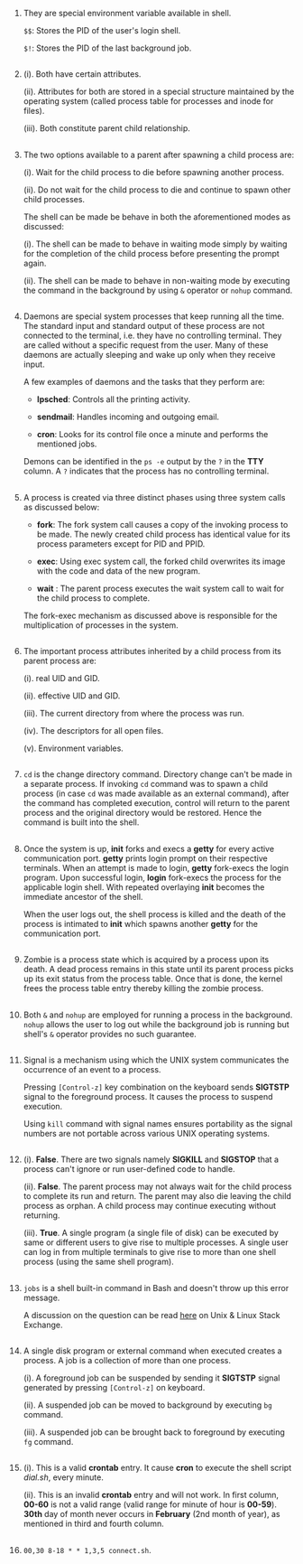 01. They are special environment variable available in shell.

    `$$`: Stores the PID of the user's login shell.

    `$!`: Stores the PID of the last background job.

##

02. (i). Both have certain attributes.

    (ii). Attributes for both are stored in a special structure maintained by the operating system (called process table for processes and inode for files).

    (iii). Both constitute parent child relationship.

##

03. The two options available to a parent after spawning a child process are:

    (i). Wait for the child process to die before spawning another process.

    (ii). Do not wait for the child process to die and continue to spawn other child processes.

    The shell can be made be behave in both the aforementioned modes as discussed:

    (i). The shell can be made to behave in waiting mode simply by waiting for the completion of the child process before presenting the prompt again.

    (ii). The shell can be made to behave in non-waiting mode by executing the command in the background by using `&` operator or `nohup` command.

##

04. Daemons are special system processes that keep running all the time. The standard input and standard output of these process are not connected to the terminal, i.e. they have no controlling terminal. They are called without a specific request from the user. Many of these daemons are actually sleeping and wake up only when they receive input.

    A few examples of daemons and the tasks that they perform are:

    -   **lpsched**: Controls all the printing activity.

    -   **sendmail**: Handles incoming and outgoing email.

    -   **cron**: Looks for its control file once a minute and performs the mentioned jobs.

    Demons can be identified in the `ps -e` output by the `?` in the **TTY** column. A `?` indicates that the process has no controlling terminal.

##

05. A process is created via three distinct phases using three system calls as discussed below:

    -   **fork**: The fork system call causes a copy of the invoking process to be made. The newly created child process has identical value for its process parameters except for PID and PPID.

    -   **exec**: Using exec system call, the forked child overwrites its image with the code and data of the new program.

    -   **wait** : The parent process executes the wait system call to wait for the child process to complete.

    The fork-exec mechanism as discussed above is responsible for the multiplication of processes in the system.

##

06. The important process attributes inherited by a child process from its parent process are:

    (i). real UID and GID.

    (ii). effective UID and GID.

    (iii). The current directory from where the process was run.

    (iv). The descriptors for all open files.

    (v). Environment variables.

##

07. `cd` is the change directory command. Directory change can't be made in a separate process. If invoking `cd` command was to spawn a child process (in case `cd` was made available as an external command), after the command has completed execution, control will return to the parent process and the original directory would be restored. Hence the command is built into the shell.

##

08. Once the system is up, **init** forks and execs a **getty** for every active communication port. **getty** prints login prompt on their respective terminals. When an attempt is made to login, **getty** fork-execs the login program. Upon successful login, **login** fork-execs the process for the applicable login shell. With repeated overlaying **init** becomes the immediate ancestor of the shell.

    When the user logs out, the shell process is killed and the death of the process is intimated to **init** which spawns another **getty** for the communication port.

##

09. Zombie is a process state which is acquired by a process upon its death. A dead process remains in this state until its parent process picks up its exit status from the process table. Once that is done, the kernel frees the process table entry thereby killing the zombie process.

##

10. Both `&` and `nohup` are employed for running a process in the background. `nohup` allows the user to log out while the background job is running but shell's `&` operator provides no such guarantee.

##

11. Signal is a mechanism using which the UNIX system communicates the occurrence of an event to a process.

    Pressing `[Control-z]` key combination on the keyboard sends **SIGTSTP** signal to the foreground process. It causes the process to suspend execution.

    Using `kill` command with signal names ensures portability as the signal numbers are not portable across various UNIX operating systems.

##

12. (i). **False**. There are two signals namely **SIGKILL** and **SIGSTOP** that a process can't ignore or run user-defined code to handle.

    (ii). **False**. The parent process may not always wait for the child process to complete its run and return. The parent may also die leaving the child process as orphan. A child process may continue executing without returning.

    (iii). **True**. A single program (a single file of disk) can be executed by same or different users to give rise to multiple processes. A single user can log in from multiple terminals to give rise to more than one shell process (using the same shell program).

##

13. `jobs` is a shell built-in command in Bash and doesn't throw up this error message.

    A discussion on the question can be read [here](https://unix.stackexchange.com/q/111349/280308) on Unix & Linux Stack Exchange.

##

14. A single disk program or external command when executed creates a process. A job is a collection of more than one process.

    (i). A foreground job can be suspended by sending it **SIGTSTP** signal generated by pressing `[Control-z]` on keyboard.

    (ii). A suspended job can be moved to background by executing `bg` command.

    (iii). A suspended job can be brought back to foreground by executing `fg` command.

##

15. (i). This is a valid **crontab** entry. It cause **cron** to execute the shell script _dial.sh_, every minute.

    (ii). This is an invalid **crontab** entry and will not work. In first column, **00-60** is not a valid range (valid range for minute of hour is **00-59**). **30th** day of month never occurs in **February** (2nd month of year), as mentioned in third and fourth column.

##

16. `00,30 8-18 * * 1,3,5 connect.sh`.

##
